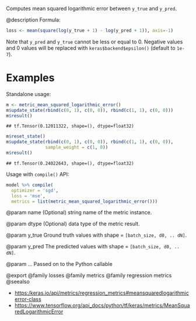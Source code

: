 Computes mean squared logarithmic error between `y_true` and `y_pred`.

@description
Formula:


```r
loss <- mean(square(log(y_true + 1) - log(y_pred + 1)), axis=-1)
```

Note that `y_pred` and `y_true` cannot be less or equal to 0. Negative
values and 0 values will be replaced with `keras$backend$epsilon()`
(default to `1e-7`).

# Examples
Standalone usage:


```r
m <- metric_mean_squared_logarithmic_error()
m$update_state(rbind(c(0, 1), c(0, 0)), rbind(c(1, 1), c(0, 0)))
m$result()
```

```
## tf.Tensor(0.12011322, shape=(), dtype=float32)
```

```r
m$reset_state()
m$update_state(rbind(c(0, 1), c(0, 0)), rbind(c(1, 1), c(0, 0)),
               sample_weight = c(1, 0))
m$result()
```

```
## tf.Tensor(0.24022643, shape=(), dtype=float32)
```

Usage with `compile()` API:


```r
model %>% compile(
  optimizer = 'sgd',
  loss = 'mse',
  metrics = list(metric_mean_squared_logarithmic_error()))
```

@param name
(Optional) string name of the metric instance.

@param dtype
(Optional) data type of the metric result.

@param y_true
Ground truth values with shape = `[batch_size, d0, .. dN]`.

@param y_pred
The predicted values with shape = `[batch_size, d0, .. dN]`.

@param ...
Passed on to the Python callable

@export
@family losses
@family metrics
@family regression metrics
@seealso
+ <https:/keras.io/api/metrics/regression_metrics#meansquaredlogarithmicerror-class>
+ <https://www.tensorflow.org/api_docs/python/tf/keras/metrics/MeanSquaredLogarithmicError>

